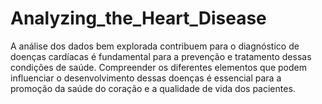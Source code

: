 # Analyzing_the_Heart_Disease
A análise dos dados bem explorada contribuem para o diagnóstico de doenças cardíacas é fundamental para a prevenção e tratamento dessas condições de saúde. Compreender os diferentes elementos que podem influenciar o desenvolvimento dessas doenças é essencial para a promoção da saúde do coração e a qualidade de vida dos pacientes.
